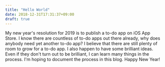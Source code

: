 ```yaml
---
title: "Hello World"
date: 2018-12-31T17:31:37+09:00
draft: true
---
```


My new year's resolution for 2019 is to publish a to-do app on iOS App Store. I know there are countless of to-do apps out there already, why does anybody need yet another to-do app? I believe that there are still plenty of room to grow for a to-do app. I also happen to have some brilliant ideas. Even if they don't turn out to be brilliant, I can learn many things in the process. I'm hoping to document the process in this blog. Happy New Year!